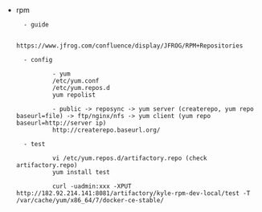 - rpm

        - guide
        
                https://www.jfrog.com/confluence/display/JFROG/RPM+Repositories

        - config

                - yum
                /etc/yum.conf
                /etc/yum.repos.d
                yum repolist

                - public -> reposync -> yum server (createrepo, yum repo baseurl=file) -> ftp/nginx/nfs -> yum client (yum repo baseurl=http://server ip)
                http://createrepo.baseurl.org/

        - test
        
                vi /etc/yum.repos.d/artifactory.repo (check artifactory.repo)
                yum install test

                curl -uadmin:xxx -XPUT http://182.92.214.141:8081/artifactory/kyle-rpm-dev-local/test -T /var/cache/yum/x86_64/7/docker-ce-stable/
